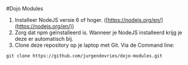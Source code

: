 #Dojo Modules

1. Installeer NodeJS versie 6 of hoger. ([https://nodejs.org/en/](https://nodejs.org/en/))
2. Zorg dat npm geïnstalleerd is. Wanneer je NodeJS installeerd krijg je deze er automatisch bij.
3. Clone deze repository op je laptop met Git. Via de Command line:
```
git clone https://github.com/jurgendevries/dojo-modules.git 
```